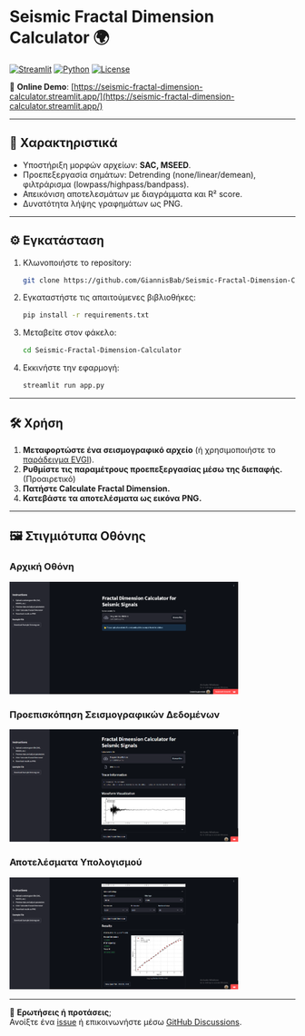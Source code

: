 # Seismic Fractal Dimension Calculator 🌍

[![Streamlit](https://img.shields.io/badge/Streamlit-FF4B4B?style=for-the-badge&logo=Streamlit&logoColor=white)](https://seismic-fractal-dimension-calculator.streamlit.app/)
[![Python](https://img.shields.io/badge/Python-3.8%2B-blue?style=for-the-badge&logo=python)](https://www.python.org/)
[![License](https://img.shields.io/badge/License-MIT-green?style=for-the-badge)](LICENSE)

🔗 **Online Demo**: [https://seismic-fractal-dimension-calculator.streamlit.app/](https://seismic-fractal-dimension-calculator.streamlit.app/)

---

## 🌟 Χαρακτηριστικά

- Υποστήριξη μορφών αρχείων: **SAC, MSEED**.
- Προεπεξεργασία σημάτων: Detrending (none/linear/demean), φιλτράρισμα (lowpass/highpass/bandpass).
- Απεικόνιση αποτελεσμάτων με διαγράμματα και R² score.
- Δυνατότητα λήψης γραφημάτων ως PNG.

---

## ⚙️ Εγκατάσταση

1. Κλωνοποιήστε το repository:
   ```bash
   git clone https://github.com/GiannisBab/Seismic-Fractal-Dimension-Calculator.git
   ```
2. Εγκαταστήστε τις απαιτούμενες βιβλιοθήκες:
   ```bash
   pip install -r requirements.txt
   ```
3. Μεταβείτε στον φάκελο:
   ```bash
   cd Seismic-Fractal-Dimension-Calculator
   ```
4. Εκκινήστε την εφαρμογή:
   ```bash
   streamlit run app.py
   ```

---

## 🛠️ Χρήση

1. **Μεταφορτώστε ένα σεισμογραφικό αρχείο** (ή χρησιμοποιήστε το [παράδειγμα EVGI](example/EVGI)).
2. **Ρυθμίστε τις παραμέτρους προεπεξεργασίας μέσω της διεπαφής.** (Προαιρετικό)
3. **Πατήστε **Calculate Fractal Dimension**.**
4. **Κατεβάστε τα αποτελέσματα ως εικόνα PNG.**

---

## 🖼️ Στιγμιότυπα Οθόνης

### Αρχική Οθόνη
<img src="screenshots/1.png" alt="Αρχική Οθόνη" width="80%">

### Προεπισκόπηση Σεισμογραφικών Δεδομένων
<img src="screenshots/2.png" alt="Προεπισκόπηση Δεδομένων" width="80%">

### Αποτελέσματα Υπολογισμού
<img src="screenshots/3.png" alt="Αποτελέσματα" width="80%">

---

🙋 **Ερωτήσεις ή προτάσεις**;  
Ανοίξτε ένα [issue](https://github.com/GiannisBab/Seismic-Fractal-Dimension-Calculator/issues) ή επικοινωνήστε μέσω [GitHub Discussions](https://github.com/GiannisBab/Seismic-Fractal-Dimension-Calculator/discussions).
